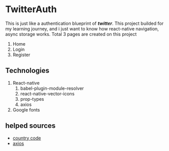 # TwitterAuth 
This is just like a authentication blueprint of ***twitter***. This project builded for my learning journey, and i just want to know how react-native navigation, async storage works. Total 3 pages are created on this project
1. Home
2. Login
3. Register

## Technologies
1. React-native
   1. babel-plugin-module-resolver 
   2. react-native-vector-icons
   3. prop-types
   4. axios
2. Google fonts

## helped sources
- [country code](https://www.naroju.com/create-your-own-phone-number-input-in-react-native/)
- [axios](https://blog.logrocket.com/using-axios-react-native-manage-api-requests/)